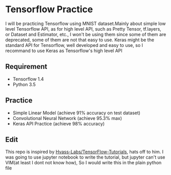 # Tensorflow Practice

I will be practicing Tensorflow using MNIST dataset.Mainly about simple low level Tensorflow 
API, as for high level API, such as Pretty Tensor, tf.layers, or Dataset and Estimator, etc., I
won't be using them since some of them are deprecated, some of them are not that easy to use.
Keras might be the standard API for Tensorflow, well developed and easy to use, so I recommand
to use Keras as Tensorflow's high level API

## Requirement

- Tensorflow 1.4
- Python 3.5

## Practice

- Simple Linear Model (achieve 91% accuracy on test dataset)
- Convolutional Neural Network (achieve 95.3% max)
- Keras API Practice (achieve 98% accuracy)


## Edit
This repo is inspired by [Hvass-Labs/TensorFlow-Tutorials](https://github.com/Hvass-Labs/TensorFlow-Tutorials), hats off to him.
I was going to use jupyter notebook to write the tutorial, but jupyter can't use VIM(at least I
dont not know how), So I would write this in the plain python file